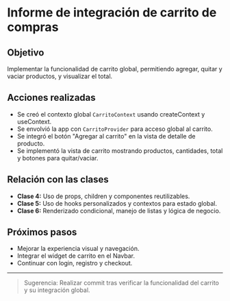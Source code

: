 # Informe de integración de carrito de compras

## Objetivo
Implementar la funcionalidad de carrito global, permitiendo agregar, quitar y vaciar productos, y visualizar el total.

## Acciones realizadas
- Se creó el contexto global `CarritoContext` usando createContext y useContext.
- Se envolvió la app con `CarritoProvider` para acceso global al carrito.
- Se integró el botón "Agregar al carrito" en la vista de detalle de producto.
- Se implementó la vista de carrito mostrando productos, cantidades, total y botones para quitar/vaciar.

## Relación con las clases
- **Clase 4:** Uso de props, children y componentes reutilizables.
- **Clase 5:** Uso de hooks personalizados y contextos para estado global.
- **Clase 6:** Renderizado condicional, manejo de listas y lógica de negocio.

## Próximos pasos
- Mejorar la experiencia visual y navegación.
- Integrar el widget de carrito en el Navbar.
- Continuar con login, registro y checkout.

---

> Sugerencia: Realizar commit tras verificar la funcionalidad del carrito y su integración global.
